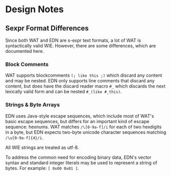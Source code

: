# Design Notes

## Sexpr Format Differences

Since both WAT and EDN are s-expr text formats, a lot of WAT is syntactically
valid WIE. However, there are some differences, which are documented here.

### Block Comments

WAT supports blockcomments `(; like this ;)` which discard any content
and may be nested. EDN only supports line comments that discard any content,
but does have the discard reader macro `#_` which discards the next lexically
valid form and can be nested `#_(like #_this)`.

### Strings & Byte Arrays

EDN uses Java-style escape sequences, which include most of WAT's basic
escape sequences, but differs for an important kind of escape sequence:
hexnums. WAT matches `/\[0-9a-f]/i` for each of two hexdigits in a byte, but
EDN expects two-byte unicode character sequences matching `/\u[0-9a-f]{4}/i`.

All WIE strings are treated as utf-8.

To address the common need for encoding binary data, EDN's vector syntax
and standard integer literals may be used to represent a string of bytes.
For example: `[ 0x00 0x01 ]`.
